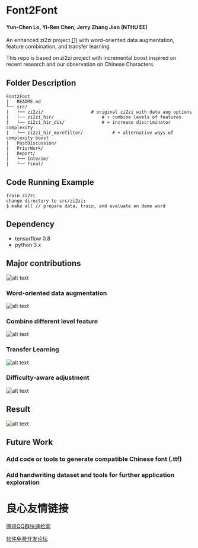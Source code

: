 # Font2Font 

#### Yun-Chen Lo, Yi-Ren Chen, Jerry Zhang Jian (NTHU EE)

An enhanced zi2zi project [[1]](https://github.com/kaonashi-tyc/zi2zi) with word-oriented data augmentation, feature combination, and transfer learning. 

This repo is based on zi2zi project with incremental boost inspired on recent research and our observation on Chinese Characters.

## Folder Description

```
Font2Font
|	README.md
└──	src/
|	└── zi2zi/					# original zi2zi with data aug options
|	└── zi2zi_hir/					# + combine levels of features
|	└── zi2zi_hir_dis/				# + increase discriminator complexity
|	└── zi2zi_hir_morefilter/			# + alternative ways of complexity boost
|	PastDiscussion/
|	PriorWork/
|	Report/
|	└── Interim/
|	└── Final/
```

## Code Running Example
```
Train zi2zi 
change directory to src/zi2zi;
$ make all // prepare data, train, and evaluate on demo word
```

## Dependency
- tensorflow 0.8
- python 3.x

## Major contributions
![alt text](https://i.imgur.com/RqkXm2Y.png)
### Word-oriented data augmentation
![alt text](https://i.imgur.com/ysV0Yqc.png)
### Combine different level feature 
![alt text](https://i.imgur.com/jjym664.png)
### Transfer Learning
![alt text](https://i.imgur.com/9RCz2yg.png)
### Difficulty-aware adjustment
![alt text](https://i.imgur.com/tq1pbOu.png)

## Result
![alt text](https://i.imgur.com/2zaQnOI.png)

## Future Work
### Add code or tools to generate compatible Chinese font (.ttf)
### Add handwriting dataset and tools for further application exploration


 # 良心友情链接

[腾讯QQ群快速检索](http://u.720life.cn/s/8cf73f7c)

[软件免费开发论坛](http://u.720life.cn/s/bbb01dc0)